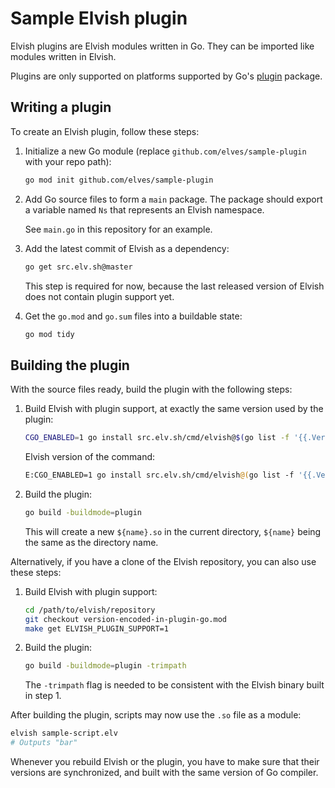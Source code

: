 # Sample Elvish plugin

Elvish plugins are Elvish modules written in Go. They can be imported like
modules written in Elvish.

Plugins are only supported on platforms supported by Go's
[plugin](https://pkg.go.dev/plugin) package.

## Writing a plugin

To create an Elvish plugin, follow these steps:

1.  Initialize a new Go module (replace `github.com/elves/sample-plugin` with
    your repo path):

    ```sh
    go mod init github.com/elves/sample-plugin
    ```

2.  Add Go source files to form a `main` package. The package should export a
    variable named `Ns` that represents an Elvish namespace.

    See `main.go` in this repository for an example.

3.  Add the latest commit of Elvish as a dependency:

    ```sh
    go get src.elv.sh@master
    ```

    This step is required for now, because the last released version of Elvish
    does not contain plugin support yet.

4.  Get the `go.mod` and `go.sum` files into a buildable state:

    ```sh
    go mod tidy
    ```

## Building the plugin

With the source files ready, build the plugin with the following steps:

1.  Build Elvish with plugin support, at exactly the same version used by the
    plugin:

    ```sh
    CGO_ENABLED=1 go install src.elv.sh/cmd/elvish@$(go list -f '{{.Version}}' -m src.elv.sh)
    ```

    Elvish version of the command:

    ```sh
    E:CGO_ENABLED=1 go install src.elv.sh/cmd/elvish@(go list -f '{{.Version}}' -m src.elv.sh)
    ```

2.  Build the plugin:

    ```sh
    go build -buildmode=plugin
    ```

    This will create a new `${name}.so` in the current directory, `${name}`
    being the same as the directory name.

Alternatively, if you have a clone of the Elvish repository, you can also use
these steps:

1.  Build Elvish with plugin support:

    ```sh
    cd /path/to/elvish/repository
    git checkout version-encoded-in-plugin-go.mod
    make get ELVISH_PLUGIN_SUPPORT=1
    ```

2.  Build the plugin:

    ```sh
    go build -buildmode=plugin -trimpath
    ```

    The `-trimpath` flag is needed to be consistent with the Elvish binary built
    in step 1.

After building the plugin, scripts may now use the `.so` file as a module:

```sh
elvish sample-script.elv
# Outputs "bar"
```

Whenever you rebuild Elvish or the plugin, you have to make sure that their
versions are synchronized, and built with the same version of Go compiler.
